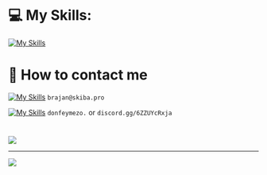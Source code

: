 
# 💻 My Skills:
[![My Skills](https://skillicons.dev/icons?i=html,css,js,ts,jquery,php,lua,py,mysql,sqlite,figma)](https://skillicons.dev)

# 📩 How to contact me

[![My Skills](https://skillicons.dev/icons?i=gmail)](https://skillicons.dev) 
`brajan@skiba.pro`

[![My Skills](https://skillicons.dev/icons?i=discord)](https://skillicons.dev) 
`donfeymezo.` or `discord.gg/6ZZUYcRxja`



#   
![](https://quotes-github-readme.vercel.app/api?type=horizontal&theme=tokyonight)

---
[![](https://visitcount.itsvg.in/api?id=feymez&icon=0&color=1)](https://visitcount.itsvg.in)

<!-- Proudly created with GPRM ( https://gprm.itsvg.in ) -->
